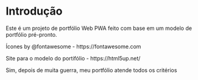 # Introdução
<p>Este é um projeto de portfólio Web PWA feito com base em um modelo de portfólio pré-pronto.</p>
<p>Ícones by @fontawesome - https://fontawesome.com</p>
<p>Site para o modelo do portifólio - https://html5up.net/</p>
<p>Sim, depois de muita guerra, meu portfólio atende todos os critérios</p>
